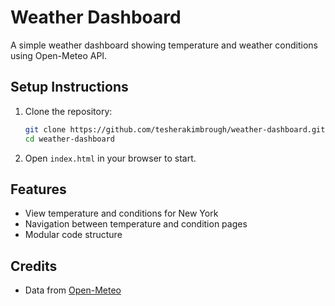 # Weather Dashboard

A simple weather dashboard showing temperature and weather conditions using Open-Meteo API.

## Setup Instructions

1. Clone the repository:
   ```bash
   git clone https://github.com/tesherakimbrough/weather-dashboard.git
   cd weather-dashboard


2. Open `index.html` in your browser to start.

## Features
- View temperature and conditions for New York
- Navigation between temperature and condition pages
- Modular code structure

## Credits
- Data from [Open-Meteo](https://open-meteo.com)
